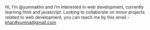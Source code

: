 Hi, I’m @yumnakhn 
and i’m interested in web development,
currently learning html and javascript.
Looking to collaborate on minor projects related to web development,
you can reach me by this email - khan8yumna@gmail.com

<!---
yumnakhn/yumnakhn is a ✨ special ✨ repository because its `README.md` (this file) appears on your GitHub profile.
You can click the Preview link to take a look at your changes.
--->
